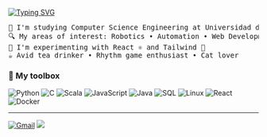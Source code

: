 [![Typing SVG](https://readme-typing-svg.demolab.com?font=Inconsolata&weight=500&size=30&duration=2000&pause=600&color=95A96A&center=true&vCenter=true&multiline=true&width=900&height=140&lines=Oh+hi!+%E3%83%BE(%EF%BC%BE%E2%88%87%EF%BC%BE);I'm+Sergio+Romero%2C+CS+%26+Engineering+student)](https://git.io/typing-svg)

<pre>
🏫 I'm studying Computer Science Engineering at Universidad de Chile
🔍 My areas of interest: Robotics • Automation • Web Development • IoT
🧪 I'm experimenting with React ⚛️ and Tailwind 🍃
☕ Avid tea drinker • Rhythm game enthusiast • Cat lover
</pre>

### 🧰 My toolbox
![Python](https://img.shields.io/badge/Python-3776AB?style=flat&logo=python&logoColor=white)
![C](https://img.shields.io/badge/C-A8B9CC?style=flat&logo=c&logoColor=white)
![Scala](https://img.shields.io/badge/Scala-DC322F?style=flat&logo=scala&logoColor=white)
![JavaScript](https://img.shields.io/badge/JavaScript-F7DF1E?style=flat&logo=javascript&logoColor=black)
![Java](https://img.shields.io/badge/Java-007396?style=flat&logo=java&logoColor=white)
![SQL](https://img.shields.io/badge/SQL-003B57?style=flat&logo=postgresql&logoColor=white)
![Linux](https://img.shields.io/badge/Linux-FCC624?style=flat&logo=linux&logoColor=black)
![React](https://img.shields.io/badge/React-61DAFB?style=flat&logo=react&logoColor=black)
![Docker](https://img.shields.io/badge/Docker-2496ED?style=flat&logo=docker&logoColor=white)

<hr>

[![Gmail](https://img.shields.io/badge/Gmail-D14836?style=flat&logo=gmail&logoColor=white)](mailto:sergioromeroiv@gmail.com)
[![](https://img.shields.io/badge/linkedin-0a66c2)](https://www.linkedin.com/in/seromero-v/)

